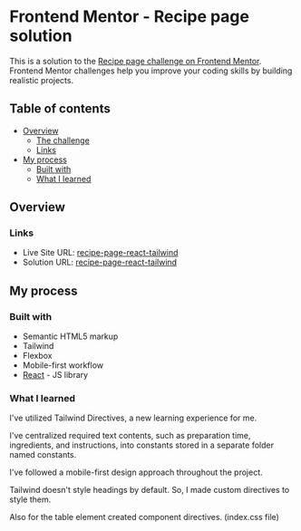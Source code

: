 # Frontend Mentor - Recipe page solution

This is a solution to the [Recipe page challenge on Frontend Mentor](https://www.frontendmentor.io/challenges/recipe-page-KiTsR8QQKm). Frontend Mentor challenges help you improve your coding skills by building realistic projects. 

## Table of contents

- [Overview](#overview)
  - [The challenge](#the-challenge)
  - [Links](#links)
- [My process](#my-process)
  - [Built with](#built-with)
  - [What I learned](#what-i-learned)

## Overview

### Links

- Live Site URL: [recipe-page-react-tailwind](https://recipe-page-react-tailwind.vercel.app/)
- Solution URL: [recipe-page-react-tailwind](https://github.com/manishsinghraj/frontend-mentor/tree/main/recipe-page-react-tailwind)

## My process

### Built with

- Semantic HTML5 markup
- Tailwind
- Flexbox
- Mobile-first workflow
- [React](https://reactjs.org/) - JS library


### What I learned

I've utilized Tailwind Directives, a new learning experience for me.

I've centralized required text contents, such as preparation time, ingredients, and instructions, into constants stored in a separate folder named constants.

I've followed a mobile-first design approach throughout the project.

Tailwind doesn't style headings by default. So, I made custom directives to style them.

Also for the table element created component directives. (index.css file)
